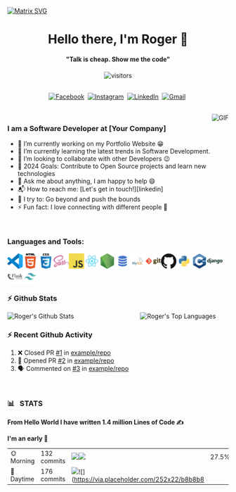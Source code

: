 [![Matrix SVG](https://raw.githubusercontent.com/Roger-Chui1/Roger-Chui1/master/matrix.svg)](https://www.youtube.com/watch?v=SDkAGkd4NLc)

<p>
  <h1 align="center"><b>Hello there, I'm Roger 👋</b></h1>
</p>

<p>
  <h4 align="center"><b>"Talk is cheap. Show me the code"</b></h4>
</p>

<p align="center">
    <img align="center" alt="visitors" src="https://gpvc.arturio.dev/Roger-Chui1" />
</p>

<p align="center">
<br>
<a href="https://www.facebook.com/roger.chui.1"><img src="https://img.shields.io/badge/facebook-%231877F2.svg?&style=for-the-badge&logo=facebook&logoColor=white" alt="Facebook" /></a>&nbsp;
<a href="https://instagram.com/roger_chui"><img src="https://img.shields.io/badge/instagram-%23E4405F.svg?&style=for-the-badge&logo=instagram&logoColor=white" alt="Instagram" /></a>&nbsp;
<a href="https://www.linkedin.com/in/roger-chui/"><img src="https://img.shields.io/badge/linkedin-%230077B5.svg?&style=for-the-badge&logo=linkedin&logoColor=white" alt="LinkedIn" /></a>&nbsp;
<a href="mailto:roger.chui@example.com?subject=Hello%20Roger"><img src="https://img.shields.io/badge/gmail-%23D14836.svg?&style=for-the-badge&logo=gmail&logoColor=white" alt="Gmail"/></a>&nbsp;
<!--<a href="https://yourwebsite.com"><img alt="Website" src="https://img.shields.io/website?style=for-the-badge&up_message=portfolio&url=https%3A%2F%2Fyourwebsite.com%2F"></a>-->
</p>

<br>

<img align="right" height="270px" alt="GIF" src="https://i.pinimg.com/originals/e4/26/70/e426702edf874b181aced1e2fa5c6cde.gif" />

### I am a Software Developer at [Your Company]
- 🔭 I’m currently working on my Portfolio Website :grin:
- 🌱 I’m currently learning the latest trends in Software Development.
- 👯 I’m looking to collaborate with other Developers :wink:
- 🥅 2024 Goals: Contribute to Open Source projects and learn new technologies
- 💬 Ask me about anything, I am happy to help :smile:
- 📬 How to reach me: [Let's get in touch!][linkedin]
- 🧗 I try to: Go beyond and push the bounds
- ⚡ Fun fact: I love connecting with different people :raised_hands:

<br>

### Languages and Tools:

<img align="left" alt="Visual Studio Code" width="35px" src="https://raw.githubusercontent.com/github/explore/80688e429a7d4ef2fca1e82350fe8e3517d3494d/topics/visual-studio-code/visual-studio-code.png" />
<img align="left" alt="HTML5" width="35px" src="https://raw.githubusercontent.com/github/explore/80688e429a7d4ef2fca1e82350fe8e3517d3494d/topics/html/html.png" />
<img align="left" alt="CSS3" width="35px" src="https://raw.githubusercontent.com/github/explore/80688e429a7d4ef2fca1e82350fe8e3517d3494d/topics/css/css.png" />
<img align="left" alt="Sass" width="35px" src="https://raw.githubusercontent.com/github/explore/80688e429a7d4ef2fca1e82350fe8e3517d3494d/topics/sass/sass.png" />
<img align="left" alt="JavaScript" width="35px" src="https://raw.githubusercontent.com/github/explore/80688e429a7d4ef2fca1e82350fe8e3517d3494d/topics/javascript/javascript.png" />
<img align="left" alt="React" width="35px" src="https://raw.githubusercontent.com/github/explore/80688e429a7d4ef2fca1e82350fe8e3517d3494d/topics/react/react.png" />
<img align="left" alt="Node.js" width="35px" src="https://raw.githubusercontent.com/github/explore/80688e429a7d4ef2fca1e82350fe8e3517d3494d/topics/nodejs/nodejs.png" />
<img align="left" alt="SQL" width="35px" src="https://raw.githubusercontent.com/github/explore/80688e429a7d4ef2fca1e82350fe8e3517d3494d/topics/sql/sql.png" />
<img align="left" alt="MySQL" width="35px" src="https://raw.githubusercontent.com/github/explore/80688e429a7d4ef2fca1e82350fe8e3517d3494d/topics/mysql/mysql.png" />
<img align="left" alt="Git" width="35px" src="https://raw.githubusercontent.com/github/explore/80688e429a7d4ef2fca1e82350fe8e3517d3494d/topics/git/git.png" />
<img align="left" alt="GitHub" width="35px" src="https://raw.githubusercontent.com/github/explore/78df643247d429f6cc873026c0622819ad797942/topics/github/github.png" />
<img align="left" alt="Python" width="35px" src="https://raw.githubusercontent.com/github/explore/80688e429a7d4ef2fca1e82350fe8e3517d3494d/topics/python/python.png" />
<img align="left" alt="C++" width="35px" src="https://raw.githubusercontent.com/github/explore/80688e429a7d4ef2fca1e82350fe8e3517d3494d/topics/cpp/cpp.png" />
<img align="left" alt="Django" width="35px" src="https://raw.githubusercontent.com/github/explore/80688e429a7d4ef2fca1e82350fe8e3517d3494d/topics/django/django.png" />
<img align="left" alt="Flask" width="35px" src="https://raw.githubusercontent.com/github/explore/80688e429a7d4ef2fca1e82350fe8e3517d3494d/topics/flask/flask.png" />
<img align="left" alt="Tailwind CSS" width="35px" src="https://raw.githubusercontent.com/github/explore/80688e429a7d4ef2fca1e82350fe8e3517d3494d/topics/tailwind/tailwind.png" />
<br>
<br>
<br>
<br>

### :zap: Github Stats

  <img align="left" src="https://github-readme-stats.vercel.app/api?username=Roger-Chui1&show_icons=true&title_color=fff&icon_color=79ff97&text_color=efefef&bg_color=24292e" alt="Roger's Github Stats" width="60%">
  
<img src="https://github-readme-stats.vercel.app/api/top-langs/?username=Roger-Chui1&show_icons=true&hide_border=true&theme=radical" width="37%" alt="Roger's Top Languages">

<br>

### :zap: Recent Github Activity
  
<!--START_SECTION:activity-->
1. ❌ Closed PR [#1](https://github.com/example/repo/pull/1) in [example/repo](https://github.com/example/repo)
2. 💪 Opened PR [#2](https://github.com/example/repo/pull/2) in [example/repo](https://github.com/example/repo)
3. 🗣 Commented on [#3](https://github.com/example/repo/issues/3) in [example/repo](https://github.com/example/repo)
<!--END_SECTION:activity-->

<br>

### 📊 &nbsp; STATS

**From Hello World I have written 1.4 million Lines of Code ✍️**

**I'm an early 🐤** 

| | | | |
| --- | --- | --- | --- |
|🌞 Morning                |132 commits         |![](https://via.placeholder.com/112x22/000000/000000?text=+)![](https://via.placeholder.com/288x22/b8b8b8/b8b8b8?=text=+)|27.5%|
|🌆 Daytime                |176 commits         |![](https://via.placeholder.com/148x22/000000/000000?text=+)![](https://via.placeholder.com/252x22/b8b8b8

